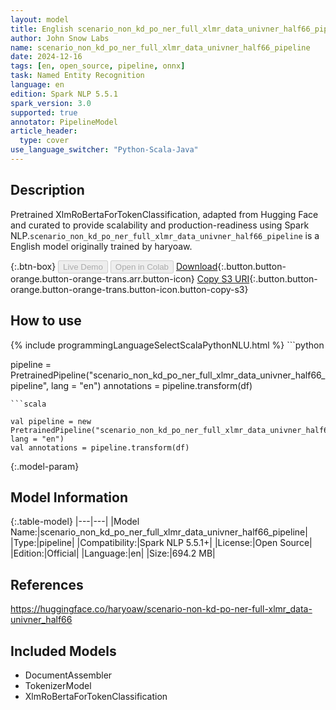 ```yaml
---
layout: model
title: English scenario_non_kd_po_ner_full_xlmr_data_univner_half66_pipeline pipeline XlmRoBertaForTokenClassification from haryoaw
author: John Snow Labs
name: scenario_non_kd_po_ner_full_xlmr_data_univner_half66_pipeline
date: 2024-12-16
tags: [en, open_source, pipeline, onnx]
task: Named Entity Recognition
language: en
edition: Spark NLP 5.5.1
spark_version: 3.0
supported: true
annotator: PipelineModel
article_header:
  type: cover
use_language_switcher: "Python-Scala-Java"
---
```


## Description

Pretrained XlmRoBertaForTokenClassification, adapted from Hugging Face and curated to provide scalability and production-readiness using Spark NLP.`scenario_non_kd_po_ner_full_xlmr_data_univner_half66_pipeline` is a English model originally trained by haryoaw.

{:.btn-box}
<button class="button button-orange" disabled>Live Demo</button>
<button class="button button-orange" disabled>Open in Colab</button>
[Download](https://s3.amazonaws.com/auxdata.johnsnowlabs.com/public/models/scenario_non_kd_po_ner_full_xlmr_data_univner_half66_pipeline_en_5.5.1_3.0_1734322696310.zip){:.button.button-orange.button-orange-trans.arr.button-icon}
[Copy S3 URI](s3://auxdata.johnsnowlabs.com/public/models/scenario_non_kd_po_ner_full_xlmr_data_univner_half66_pipeline_en_5.5.1_3.0_1734322696310.zip){:.button.button-orange.button-orange-trans.button-icon.button-copy-s3}

## How to use



<div class="tabs-box" markdown="1">
{% include programmingLanguageSelectScalaPythonNLU.html %}
```python

pipeline = PretrainedPipeline("scenario_non_kd_po_ner_full_xlmr_data_univner_half66_pipeline", lang = "en")
annotations =  pipeline.transform(df)   

```
```scala

val pipeline = new PretrainedPipeline("scenario_non_kd_po_ner_full_xlmr_data_univner_half66_pipeline", lang = "en")
val annotations = pipeline.transform(df)

```
</div>

{:.model-param}
## Model Information

{:.table-model}
|---|---|
|Model Name:|scenario_non_kd_po_ner_full_xlmr_data_univner_half66_pipeline|
|Type:|pipeline|
|Compatibility:|Spark NLP 5.5.1+|
|License:|Open Source|
|Edition:|Official|
|Language:|en|
|Size:|694.2 MB|

## References

https://huggingface.co/haryoaw/scenario-non-kd-po-ner-full-xlmr_data-univner_half66

## Included Models

- DocumentAssembler
- TokenizerModel
- XlmRoBertaForTokenClassification